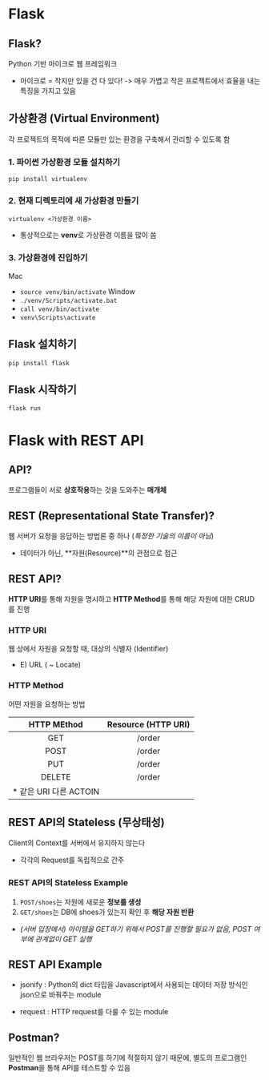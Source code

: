 # Flask

## Flask?

Python 기반 마이크로 웹 프레임워크
* 마이크로 = 작지만 있을 건 다 있다! -> 매우 가볍고 작은 프로젝트에서 효율을 내는 특징을 가지고 있음

## 가상환경 (Virtual Environment)

각 프로젝트의 목적에 따른 모듈만 있는 환경을 구축해서 관리할 수 있도록 함

### 1. 파이썬 가상환경 모듈 설치하기

`pip install virtualenv`

### 2. 현재 디렉토리에 새 가상환경 만들기

`virtualenv <가상환경 이름>`
* 통상적으로는 **venv**로 가상환경 이름을 많이 씀

### 3. 가상환경에 진입하기

Mac
* `source venv/bin/activate`
Window
* `./venv/Scripts/activate.bat`
* `call venv/bin/activate`
* `venv\Scripts\activate`

## Flask 설치하기

`pip install flask`

## Flask 시작하기

`flask run`

# Flask with REST API

## API?

프로그램들이 서로 **상호작용**하는 것을 도와주는 **매개체**

## REST (Representational State Transfer)?

웹 서버가 요청을 응답하는 방법론 중 하나 (*특정한 기술의 이름이 아님*)
* 데이터가 아닌, **자원(Resource)**의 관점으로 접근

## REST API?

**HTTP URI**를 통해 자원을 명시하고 **HTTP Method**를 통해 해당 자원에 대한 CRUD를 진행

### HTTP URI

웹 상에서 자원을 요청할 때, 대상의 식별자 (Identifier)  
* E) URL ( ~ Locate)

### HTTP Method

어떤 자원을 요청하는 방법

|HTTP MEthod|Resource (HTTP URI)|
|:---:|:---:|
|GET|/order|
|POST|/order|
|PUT|/order|
|DELETE|/order|
|* 같은 URI 다른 ACTOIN|

## REST API의 Stateless (무상태성)

Client의 Context를 서버에서 유지하지 않는다
* 각각의 Request를 독립적으로 간주

### REST API의 Stateless Example

1. `POST/shoes`는 자원에 새로운 **정보를 생성**
2. `GET/shoes`는 DB에 shoes가 있는지 확인 후 **해당 자원 반환**

* *(서버 입장에서) 아이템을 GET하기 위해서 POST를 진행할 필요가 없음, POST 여부에 관계없이 GET 실행*

## REST API Example

* jsonify : Python의 dict 타입을 Javascript에서 사용되는 데이터 저장 방식인 json으로 바꿔주는 module

* request : HTTP request를 다룰 수 있는 module

## Postman?

일반적인 웹 브라우저는 POST를 하기에 적절하지 않기 때문에, 별도의 프로그램인 **Postman**을 통해 API를 테스트할 수 있음